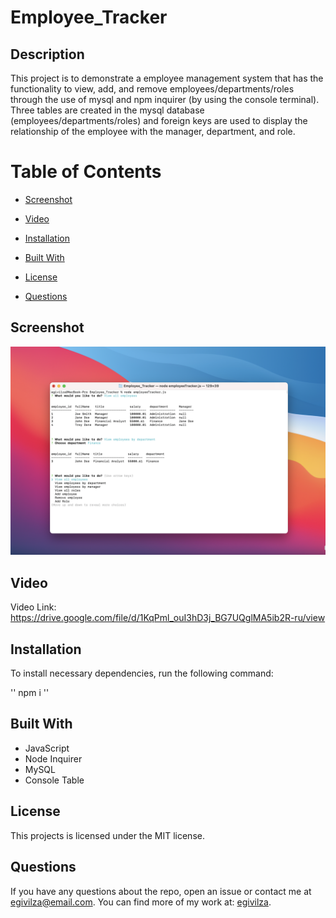 # Employee_Tracker

## Description

This project is to demonstrate a employee management system that has the functionality to view, add, and remove employees/departments/roles through the use of mysql and npm inquirer (by using the console terminal). Three tables are created in the mysql database (employees/departments/roles) and foreign keys are used to display the relationship of the employee with the manager, department, and role.

# Table of Contents

* [Screenshot](#screenshot)

* [Video](#video)

* [Installation](#installation)

* [Built With](#built-with)

* [License](#license)

* [Questions](#questions)

## Screenshot

![alt text](EmployeeManagementSystem.png)

## Video

Video Link: https://drive.google.com/file/d/1KqPml_ouI3hD3j_BG7UQglMA5ib2R-ru/view

## Installation

To install necessary dependencies, run the following command:

''
npm i
''

## Built With

* JavaScript
* Node Inquirer
* MySQL
* Console Table

## License

This projects is licensed under the MIT license.

## Questions

If you have any questions about the repo, open an issue or contact me at egivilza@email.com.
You can find more of my work at: [egivilza](https://github.com/egivilza).

